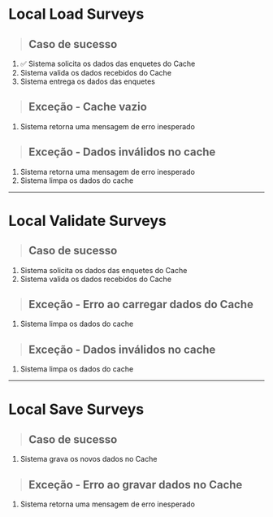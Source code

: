 # Local Load Surveys

> ## Caso de sucesso
1. ✅ Sistema solicita os dados das enquetes do Cache
2. Sistema valida os dados recebidos do Cache
3. Sistema entrega os dados das enquetes

> ## Exceção - Cache vazio
1. Sistema retorna uma mensagem de erro inesperado

> ## Exceção - Dados inválidos no cache
1. Sistema retorna uma mensagem de erro inesperado
2. Sistema limpa os dados do cache

---

# Local Validate Surveys

> ## Caso de sucesso
1. Sistema solicita os dados das enquetes do Cache
2. Sistema valida os dados recebidos do Cache

> ## Exceção - Erro ao carregar dados do Cache
1. Sistema limpa os dados do cache

> ## Exceção - Dados inválidos no cache
1. Sistema limpa os dados do cache

---

# Local Save Surveys

> ## Caso de sucesso
1. Sistema grava os novos dados no Cache

> ## Exceção - Erro ao gravar dados no Cache
1. Sistema retorna uma mensagem de erro inesperado